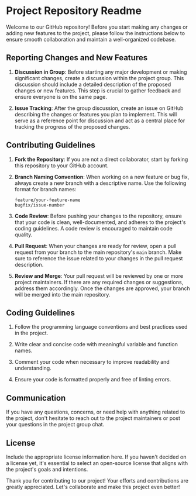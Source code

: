 # Project Repository Readme

Welcome to our GitHub repository! Before you start making any changes or adding new features to the project, please follow the instructions below to ensure smooth collaboration and maintain a well-organized codebase.

## Reporting Changes and New Features

1. **Discussion in Group**: Before starting any major development or making significant changes, create a discussion within the project group. This discussion should include a detailed description of the proposed changes or new features. This step is crucial to gather feedback and ensure everyone is on the same page.

2. **Issue Tracking**: After the group discussion, create an issue on GitHub describing the changes or features you plan to implement. This will serve as a reference point for discussion and act as a central place for tracking the progress of the proposed changes.

## Contributing Guidelines

1. **Fork the Repository**: If you are not a direct collaborator, start by forking this repository to your GitHub account.

2. **Branch Naming Convention**: When working on a new feature or bug fix, always create a new branch with a descriptive name. Use the following format for branch names:
   ```
   feature/your-feature-name
   bugfix/issue-number
   ```

3. **Code Review**: Before pushing your changes to the repository, ensure that your code is clean, well-documented, and adheres to the project's coding guidelines. A code review is encouraged to maintain code quality.

4. **Pull Request**: When your changes are ready for review, open a pull request from your branch to the main repository's `main` branch. Make sure to reference the issue related to your changes in the pull request description.

5. **Review and Merge**: Your pull request will be reviewed by one or more project maintainers. If there are any required changes or suggestions, address them accordingly. Once the changes are approved, your branch will be merged into the main repository.

## Coding Guidelines

1. Follow the programming language conventions and best practices used in the project.

2. Write clear and concise code with meaningful variable and function names.

3. Comment your code when necessary to improve readability and understanding.

4. Ensure your code is formatted properly and free of linting errors.

## Communication

If you have any questions, concerns, or need help with anything related to the project, don't hesitate to reach out to the project maintainers or post your questions in the project group chat.

## License

Include the appropriate license information here. If you haven't decided on a license yet, it's essential to select an open-source license that aligns with the project's goals and intentions.

Thank you for contributing to our project! Your efforts and contributions are greatly appreciated. Let's collaborate and make this project even better!
